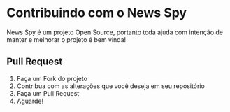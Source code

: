 # Contribuindo com o News Spy

News Spy é um projeto Open Source, portanto toda ajuda com intenção de manter e melhorar o projeto é bem vinda!

## Pull Request

1. Faça um Fork do projeto
2. Contribua com as alterações que você deseja em seu repositório
3. Faça um Pull Request
4. Aguarde!
